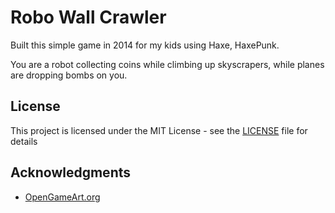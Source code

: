 # Robo Wall Crawler

Built this simple game in 2014 for my kids using Haxe, HaxePunk.

You are a robot collecting coins while climbing up skyscrapers, while planes are dropping bombs on you.

## License

This project is licensed under the MIT License - see the [LICENSE](LICENSE) file for details

## Acknowledgments

* [OpenGameArt.org](https://opengameart.org/)

